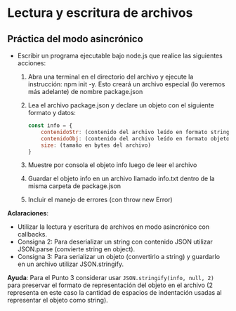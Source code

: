 # Lectura y escritura de archivos

## Práctica del modo asincrónico

-   Escribir un programa ejecutable bajo node.js que realice las siguientes acciones:

    1. Abra una terminal en el directorio del archivo y ejecute la instrucción: npm init -y.
       Esto creará un archivo especial (lo veremos más adelante) de nombre package.json
    2. Lea el archivo package.json y declare un objeto con el siguiente formato y datos:

        ```javascript
        const info = {
            contenidoStr: (contenido del archivo leído en formato string),
            contenidoObj: (contenido del archivo leído en formato objeto),
            size: (tamaño en bytes del archivo)
        }
        ```

    3. Muestre por consola el objeto info luego de leer el archivo
    4. Guardar el objeto info en un archivo llamado info.txt dentro de la misma carpeta de package.json
    5. Incluir el manejo de errores (con throw new Error)

**Aclaraciones**:

-   Utilizar la lectura y escritura de archivos en modo asincrónico con callbacks.
-   Consigna 2: Para deserializar un string con contenido JSON utilizar JSON.parse (convierte string en object).
-   Consigna 3: Para serializar un objeto (convertirlo a string) y guardarlo en un archivo utilizar JSON.stringify.

**Ayuda**:
Para el Punto 3 considerar usar `JSON.stringify(info, null, 2)` para preservar el formato de representación del objeto en el archivo (2 representa en este caso la cantidad de espacios de indentación usadas al representar el objeto como string).
